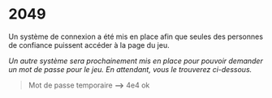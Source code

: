 # 2049
Un système de connexion a été mis en place afin que seules des personnes de confiance puissent accéder à la page du jeu.

*Un autre système sera prochainement mis en place pour pouvoir demander un mot de passe pour le jeu. En attendant, vous le trouverez ci-dessous.*

> Mot de passe temporaire **-->** 4e4
ok
